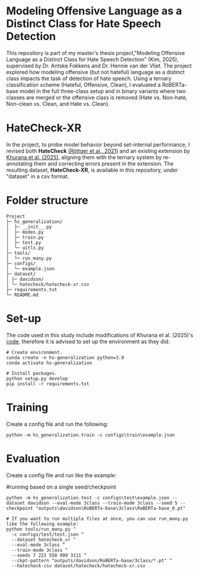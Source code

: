 # Modeling Offensive Language as a Distinct Class for Hate Speech Detection
This repository is part of my master's thesis project,"Modeling Offensive Language as a Distinct Class for Hate Speech Detection" (Kim, 2025), supervised by Dr. Antske Fokkens and Dr. Hennie van der Vliet. The project explored how modeling offensive (but not hateful) language as a distinct class impacts the task of detection of hate speech. Using a ternary classification scheme (Hateful, Offensive, Clean), I evaluated a RoBERTa-base model in the full three-class setup and in binary variants where two classes are merged or the offensive class is removed (Hate vs. Non-hate, Non-clean vs. Clean, and Hate vs. Clean). 

# HateCheck-XR
In the project, to probe model behavior beyond set-internal performance, I revised both **HateCheck** [(Röttger et al., 2021)](https://aclanthology.org/2021.acl-long.4/) and an existing extension by [Khurana et al. (2025)](https://arxiv.org/abs/2410.15911), aligning them with the ternary system by re-annotating them and correcting errors present in the extension. The resulting dataset, **HateCheck-XR**, is available in this repository, under "dataset" in a csv format.

# Folder structure
```
Project
├─ hs_generalization/  
│  ├─ __init__.py
│  ├─ modes.py
│  ├─ train.py
│  ├─ test.py
│  └─ uitls.py    
├─ tools/
│  └─ run_many.py          
├─ configs/
│  └─ example.json
├─ dataset/
│ ├─ davidson/
│ └─ hatecheck/hatecheck-xr.csv
├─ requirements.txt
└─ README.md
```


# Set-up
The code used in this study include modifications of Khurana et al. (2025)'s [code](https://github.com/urjakh/defverify), therefore it is advised to set up the environment as they did: 
```
# Create environment.
conda create -n hs-generalization python=3.9
conda activate hs-generalization

# Install packages.
python setup.py develop
pip install -r requirements.txt
```

# Training
Create a config file and run the following:
```
python -m hs_generalization.train -c configs\train\example.json
```

# Evaluation
Create a config file and run like the example:

#running based on a single seed/checkpoint
```
python -m hs_generalization.test -c configs\test\example.json --dataset davidson --eval-mode 3class --train-mode 3class --seed 5 --checkpoint "outputs\davidson\RoBERTa-base\3class\RoBERTa-base_0.pt"

# If you want to run multiple files at once, you can use run_many.py like the following example:
python tools/run_many.py ^
  -c configs/test/test.json ^
  --dataset hatecheck_xr ^
  --eval-mode 3class ^
  --train-mode 3class ^
  --seeds 7 222 550 999 3111 ^
  --ckpt-pattern "outputs/davidson/RoBERTa-base/3class/*.pt" ^
  --hatecheck-csv dataset/hatecheck/hatecheck-xr.csv
```

